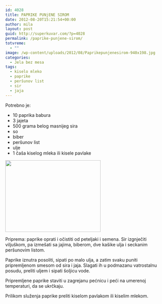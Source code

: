 ```yaml
---
id: 4028
title: PAPRIKE PUNjENE SIROM
date: 2012-08-20T15:21:54+00:00
author: mila
layout: post
guid: http://superkuvar.com/?p=4028
permalink: /paprike-punjene-sirom/
totvreme:
  - ""
image: /wp-content/uploads/2012/08/Paprikepunjenesirom-940x198.jpg
categories:
  - Jela bez mesa
tags:
  - kiselo mleko
  - paprike
  - peršunov list
  - sir
  - jaja
---
```

Potrebno je:

  * 10 paprika babura
  * 3 jajeta
  * 500 grama belog masnijeg sira
  * so
  * biber
  * peršunov list
  * ulje
  * 1 čaša kiselog mleka ili kisele pavlake

<img class="alignnone size-medium wp-image-4031" title="Paprikepunjenesirom" src="//superkuvar.com/wp-content/uploads/2012/08/Paprikepunjenesirom-300x225.jpg" alt="" width="300" height="225" /> 

Priprema: paprike oprati i očistiti od peteljaki i semena. Sir izgnječiti viljuškom, pa izmešati sa jajima, biberom, dve kašike ulja i seckanim peršunovim listom.

Paprike iznutra posoliti, sipati po malo ulja, a zatim svaku puniti pripremljenom smesom od sira i jaja. Slagati ih u podmazanu vatrostalnu posudu, preliti uljem i sipati šoljicu vode.

Pripremljene paprike staviti u zagrejanu pećnicu i peći na umerenoj temperaturi, da se ukrčkaju.

Prilikom služenja paprike preliti kiselom pavlakom ili kiselim mlekom.